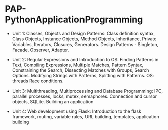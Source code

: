 # PAP- PythonApplicationProgramming

* Unit 1: 
 Classes, Objects and Design Patterns: Class definition syntax, Class Objects, Instance Objects, Method Objects, Inheritance, Private Variables, Iterators, Closures, Generators. Design Patterns - Singleton, Facade, Observer, Adapter.

* Unit 2:
 Regular Expressions and Introduction to OS: Finding Patterns in Text, Compiling Expressions, Multiple Matches, Pattern Syntax, Constraining the Search, Dissecting Matches with Groups, Search Options. Modifying Strings with Patterns, Splitting with Patterns. OS: threads Race conditions.

* Unit 3:
 Multithreading, Multiprocessing and Database Programming: IPC, parallel processes, locks, mutex, semaphores. Connection and cursor objects, SQLite. Building an application
  
* Unit 4:
 Web development using Flask: Introduction to the flask framework, routing, variable rules, URL building, templates, application building
